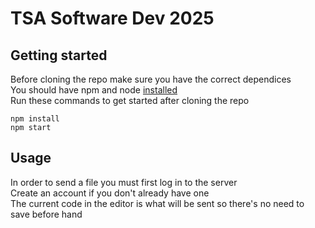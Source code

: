 # TSA Software Dev 2025
## Getting started
Before cloning the repo make sure you have the correct dependices   
You should have npm and node [installed](https://docs.npmjs.com/downloading-and-installing-node-js-and-npm)   
Run these commands to get started after cloning the repo   
```console
npm install
npm start
```
## Usage
In order to send a file you must first log in to the server   
Create an account if you don't already have one   
The current code in the editor is what will be sent so there's no need to save before hand   
